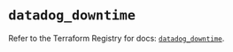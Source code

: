 # `datadog_downtime`

Refer to the Terraform Registry for docs: [`datadog_downtime`](https://registry.terraform.io/providers/datadog/datadog/3.48.1/docs/resources/downtime).
